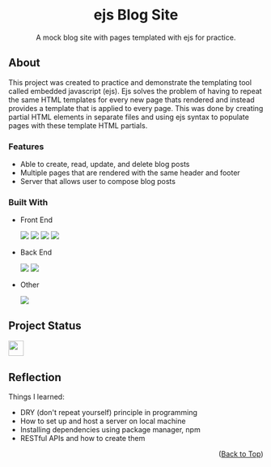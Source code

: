 <a name="top-of-page"></a>
<!--- Title Section --->

<div align="center">
	<h1>ejs Blog Site</h1>
	<p>A mock blog site with pages templated with ejs for practice.</p>
	<!--- <a href="/">Live App Link</a> &#x2022 <a href="/">GitHub Repo Link</a> --->
</div>


<!--- About Section --->

## About
This project was created to practice and demonstrate the templating tool called embedded javascript (ejs). Ejs solves the problem of having to repeat the same HTML templates for every new page thats rendered and instead provides a template that is applied to every page. This was done by creating partial HTML elements in separate files and using ejs syntax to populate pages with these template HTML partials.

### Features

* Able to create, read, update, and delete blog posts
* Multiple pages that are rendered with the same header and footer
* Server that allows user to compose blog posts

### Built With

* Front End

  <img src="https://img.shields.io/badge/HTML5-E34F26?style=for-the-badge&logo=html5&logoColor=white">
  <img src="https://img.shields.io/badge/CSS3-1572B6?style=for-the-badge&logo=css3&logoColor=white">
	<img src="https://img.shields.io/badge/JavaScript-323330?style=for-the-badge&logo=javascript&logoColor=F7DF1E">
	<img src="https://img.shields.io/badge/Bootstrap-563D7C?style=for-the-badge&logo=bootstrap&logoColor=white">

* Back End
  
	<img src="https://img.shields.io/badge/Express.js-000000?style=for-the-badge&logo=express&logoColor=white">
  <img src="https://img.shields.io/badge/Node.js-339933?style=for-the-badge&logo=nodedotjs&logoColor=white">

* Other

  <img src="https://img.shields.io/badge/npm-CB3837?style=for-the-badge&logo=npm&logoColor=white">


<!--- Status Section --->

## Project Status

<a href="https://www.repostatus.org/#inactive"><img src="https://www.repostatus.org/badges/latest/inactive.svg" height="30"/></a>


<!--- Reflection Section --->

## Reflection

Things I learned:
* DRY (don't repeat yourself) principle in programming
* How to set up and host a server on local machine
* Installing dependencies using package manager, npm
* RESTful APIs and how to create them


<p align="right">(<a href="#top-of-page">Back to Top</a>)</p>
